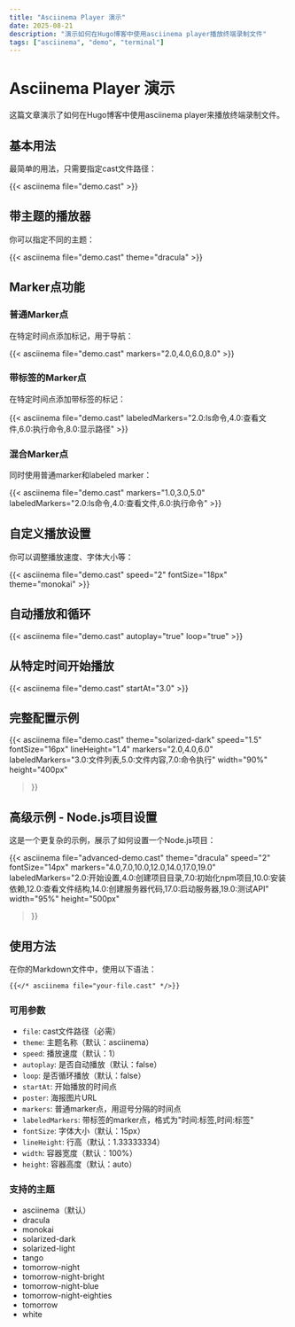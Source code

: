 ```yaml
---
title: "Asciinema Player 演示"
date: 2025-08-21
description: "演示如何在Hugo博客中使用asciinema player播放终端录制文件"
tags: ["asciinema", "demo", "terminal"]
---
```


# Asciinema Player 演示

这篇文章演示了如何在Hugo博客中使用asciinema player来播放终端录制文件。

## 基本用法

最简单的用法，只需要指定cast文件路径：

{{< asciinema file="demo.cast" >}}

## 带主题的播放器

你可以指定不同的主题：

{{< asciinema file="demo.cast" theme="dracula" >}}

## Marker点功能

### 普通Marker点

在特定时间点添加标记，用于导航：

{{< asciinema file="demo.cast" markers="2.0,4.0,6.0,8.0" >}}

### 带标签的Marker点

在特定时间点添加带标签的标记：

{{< asciinema file="demo.cast" labeledMarkers="2.0:ls命令,4.0:查看文件,6.0:执行命令,8.0:显示路径" >}}

### 混合Marker点

同时使用普通marker和labeled marker：

{{< asciinema file="demo.cast" markers="1.0,3.0,5.0" labeledMarkers="2.0:ls命令,4.0:查看文件,6.0:执行命令" >}}

## 自定义播放设置

你可以调整播放速度、字体大小等：

{{< asciinema file="demo.cast" speed="2" fontSize="18px" theme="monokai" >}}

## 自动播放和循环

{{< asciinema file="demo.cast" autoplay="true" loop="true" >}}

## 从特定时间开始播放

{{< asciinema file="demo.cast" startAt="3.0" >}}

## 完整配置示例

{{< asciinema 
    file="demo.cast" 
    theme="solarized-dark" 
    speed="1.5" 
    fontSize="16px" 
    lineHeight="1.4" 
    markers="2.0,4.0,6.0" 
    labeledMarkers="3.0:文件列表,5.0:文件内容,7.0:命令执行" 
    width="90%" 
    height="400px" 
>}}

## 高级示例 - Node.js项目设置

这是一个更复杂的示例，展示了如何设置一个Node.js项目：

{{< asciinema 
    file="advanced-demo.cast" 
    theme="dracula" 
    speed="2" 
    fontSize="14px" 
    markers="4.0,7.0,10.0,12.0,14.0,17.0,19.0" 
    labeledMarkers="2.0:开始设置,4.0:创建项目目录,7.0:初始化npm项目,10.0:安装依赖,12.0:查看文件结构,14.0:创建服务器代码,17.0:启动服务器,19.0:测试API" 
    width="95%" 
    height="500px" 
>}}

## 使用方法

在你的Markdown文件中，使用以下语法：

```markdown
{{</* asciinema file="your-file.cast" */>}}
```

### 可用参数

- `file`: cast文件路径（必需）
- `theme`: 主题名称（默认：asciinema）
- `speed`: 播放速度（默认：1）
- `autoplay`: 是否自动播放（默认：false）
- `loop`: 是否循环播放（默认：false）
- `startAt`: 开始播放的时间点
- `poster`: 海报图片URL
- `markers`: 普通marker点，用逗号分隔的时间点
- `labeledMarkers`: 带标签的marker点，格式为"时间:标签,时间:标签"
- `fontSize`: 字体大小（默认：15px）
- `lineHeight`: 行高（默认：1.33333334）
- `width`: 容器宽度（默认：100%）
- `height`: 容器高度（默认：auto）

### 支持的主题

- asciinema（默认）
- dracula
- monokai
- solarized-dark
- solarized-light
- tango
- tomorrow-night
- tomorrow-night-bright
- tomorrow-night-blue
- tomorrow-night-eighties
- tomorrow
- white
